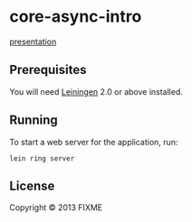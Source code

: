 # core-async-intro

[presentation](http://www.slideshare.net/borgesleonardo/intro-to-clojures-coreasync)

## Prerequisites

You will need [Leiningen][1] 2.0 or above installed.

[1]: https://github.com/technomancy/leiningen

## Running

To start a web server for the application, run:

    lein ring server

## License

Copyright © 2013 FIXME
